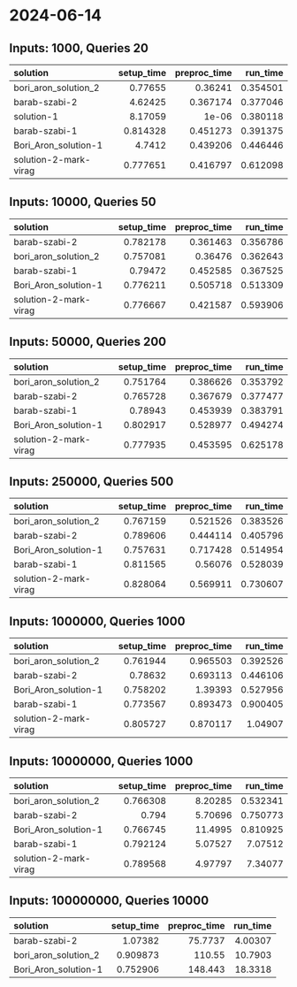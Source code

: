 # 2024-06-14

## Inputs: 1000, Queries 20

| solution              |   setup_time |   preproc_time |   run_time |
|:----------------------|-------------:|---------------:|-----------:|
| bori_aron_solution_2  |     0.77655  |       0.36241  |   0.354501 |
| barab-szabi-2         |     4.62425  |       0.367174 |   0.377046 |
| solution-1            |     8.17059  |       1e-06    |   0.380118 |
| barab-szabi-1         |     0.814328 |       0.451273 |   0.391375 |
| Bori_Aron_solution-1  |     4.7412   |       0.439206 |   0.446446 |
| solution-2-mark-virag |     0.777651 |       0.416797 |   0.612098 |

## Inputs: 10000, Queries 50

| solution              |   setup_time |   preproc_time |   run_time |
|:----------------------|-------------:|---------------:|-----------:|
| barab-szabi-2         |     0.782178 |       0.361463 |   0.356786 |
| bori_aron_solution_2  |     0.757081 |       0.36476  |   0.362643 |
| barab-szabi-1         |     0.79472  |       0.452585 |   0.367525 |
| Bori_Aron_solution-1  |     0.776211 |       0.505718 |   0.513309 |
| solution-2-mark-virag |     0.776667 |       0.421587 |   0.593906 |

## Inputs: 50000, Queries 200

| solution              |   setup_time |   preproc_time |   run_time |
|:----------------------|-------------:|---------------:|-----------:|
| bori_aron_solution_2  |     0.751764 |       0.386626 |   0.353792 |
| barab-szabi-2         |     0.765728 |       0.367679 |   0.377477 |
| barab-szabi-1         |     0.78943  |       0.453939 |   0.383791 |
| Bori_Aron_solution-1  |     0.802917 |       0.528977 |   0.494274 |
| solution-2-mark-virag |     0.777935 |       0.453595 |   0.625178 |

## Inputs: 250000, Queries 500

| solution              |   setup_time |   preproc_time |   run_time |
|:----------------------|-------------:|---------------:|-----------:|
| bori_aron_solution_2  |     0.767159 |       0.521526 |   0.383526 |
| barab-szabi-2         |     0.789606 |       0.444114 |   0.405796 |
| Bori_Aron_solution-1  |     0.757631 |       0.717428 |   0.514954 |
| barab-szabi-1         |     0.811565 |       0.56076  |   0.528039 |
| solution-2-mark-virag |     0.828064 |       0.569911 |   0.730607 |

## Inputs: 1000000, Queries 1000

| solution              |   setup_time |   preproc_time |   run_time |
|:----------------------|-------------:|---------------:|-----------:|
| bori_aron_solution_2  |     0.761944 |       0.965503 |   0.392526 |
| barab-szabi-2         |     0.78632  |       0.693113 |   0.446106 |
| Bori_Aron_solution-1  |     0.758202 |       1.39393  |   0.527956 |
| barab-szabi-1         |     0.773567 |       0.893473 |   0.900405 |
| solution-2-mark-virag |     0.805727 |       0.870117 |   1.04907  |

## Inputs: 10000000, Queries 1000

| solution              |   setup_time |   preproc_time |   run_time |
|:----------------------|-------------:|---------------:|-----------:|
| bori_aron_solution_2  |     0.766308 |        8.20285 |   0.532341 |
| barab-szabi-2         |     0.794    |        5.70696 |   0.750773 |
| Bori_Aron_solution-1  |     0.766745 |       11.4995  |   0.810925 |
| barab-szabi-1         |     0.792124 |        5.07527 |   7.07512  |
| solution-2-mark-virag |     0.789568 |        4.97797 |   7.34077  |

## Inputs: 100000000, Queries 10000

| solution             |   setup_time |   preproc_time |   run_time |
|:---------------------|-------------:|---------------:|-----------:|
| barab-szabi-2        |     1.07382  |        75.7737 |    4.00307 |
| bori_aron_solution_2 |     0.909873 |       110.55   |   10.7903  |
| Bori_Aron_solution-1 |     0.752906 |       148.443  |   18.3318  |